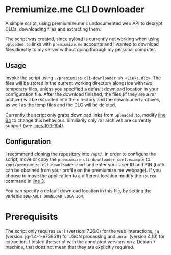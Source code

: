 # Premiumize.me CLI Downloader
A simple script, using premiumize.me's undocumented web API to decrypt DLCs, downloading files and extracting them.

The script was created, since pyload is currently not working when using `uploaded.to` links with `premiumize.me` accounts and I wanted to download files directly to my server without going through my personal computer.

## Usage
Invoke the script using `./premiumize-cli-downloader.sh <Links.dlc>`. The files will be stored in the current working directory alongside with two temporary files, unless you specified a default download location in your configuration file. After the download finished, the files (if they are a rar archive) will be extracted into the directory and the downloaded archives, as well as the temp files and the DLC will be deleted.

Currently the script only grabs download links from `uploaded.to`, modify [line 64](https://github.com/steilerDev/premiumize.me-cli-downloader/blob/master/premiumize-cli-downloader.sh#L64) to change this behaviour. Similiarily only rar archives are currently support (see [lines 100-104](https://github.com/steilerDev/premiumize.me-cli-downloader/blob/master/premiumize-cli-downloader.sh#L100-L104)).

## Configuration
I recommend cloning the repository into `/opt/`. In order to configure the script, move or copy the `premiumize-cli-downloader.conf.example` to `/opt/premiumize-cli-downloader.conf` and enter your User ID and PIN (both can be obtained from your profile on the premiumize.me webpage). If you choose to move the application to a different location modify the `source` command in [line 3](https://github.com/steilerDev/premiumize.me-cli-downloader/blob/master/premiumize-cli-downloader.sh#L3).

You can specify a default download location in this file, by setting the variable `$DEFAULT_DOWNLOAD_LOCATION`.

# Prerequisits
The script only requires `curl` (version: 7.26.0) for the web interactions, `jq` (version: jq-1.4-1-e73951f) for JSON processing and `unrar` (version 4.10) for extraction. I tested the script with the annotated versions on a Debian 7 machine, that does not mean that they are explicitly required. 
